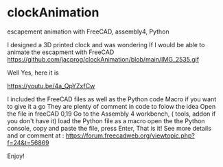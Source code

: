 # clockAnimation
escapement animation with FreeCAD, assembly4, Python

I designed a 3D printed clock and was wondering If I would be able to animate the escapment with FreeCAD
https://github.com/jacprog/clockAnimation/blob/main/IMG_2535.gif

Well Yes, here it is

https://youtu.be/4a_QpYZxfCw

I included the FreeCAD files as well as the Python code Macro if you want to give it a go
They are plenty of comment in code to folow the idea
Open the file in freeCAD 0,19
Go to the Assembly 4 workbench, ( tools, addon if you don't have it)
load the Python file as a macro
open the the Python console, copy and paste the file, press Enter, That is it!
See more details and or comment at :
https://forum.freecadweb.org/viewtopic.php?f=24&t=56869

Enjoy!

